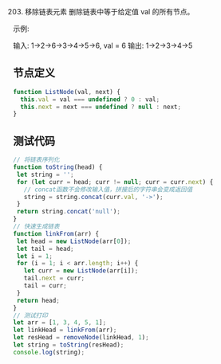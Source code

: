 203. 移除链表元素
删除链表中等于给定值 val 的所有节点。

示例:

输入: 1->2->6->3->4->5->6, val = 6
输出: 1->2->3->4->5
## 节点定义
```javascript
function ListNode(val, next) {
  this.val = val === undefined ? 0 : val;
  this.next = next === undefined ? null : next;
}
```
 ## 测试代码
 ```javascript
// 将链表序列化
 function toString(head) {
  let string = '';
  for (let curr = head; curr != null; curr = curr.next) {
    // concat函数不会修改输入值，拼接后的字符串会变成返回值
    string = string.concat(curr.val, '->');
  }
  return string.concat('null');
}
 // 快速生成链表
 function linkFrom(arr) {
  let head = new ListNode(arr[0]);
  let tail = head;
  let i = 1;
  for (i = 1; i < arr.length; i++) {
    let curr = new ListNode(arr[i]);
    tail.next = curr;
    tail = curr;
  }
  return head;
}
// 测试打印
let arr = [1, 3, 4, 5, 1];
let linkHead = linkFrom(arr);
let resHead = removeNode(linkHead, 1);
let string = toString(resHead);
console.log(string);
```
